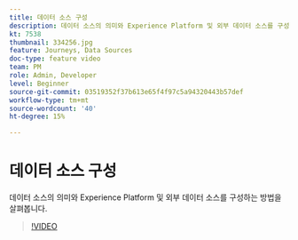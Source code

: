 ```yaml
---
title: 데이터 소스 구성
description: 데이터 소스의 의미와 Experience Platform 및 외부 데이터 소스를 구성하는 방법을 살펴봅니다.
kt: 7538
thumbnail: 334256.jpg
feature: Journeys, Data Sources
doc-type: feature video
team: PM
role: Admin, Developer
level: Beginner
source-git-commit: 03519352f37b613e65f4f97c5a94320443b57def
workflow-type: tm+mt
source-wordcount: '40'
ht-degree: 15%

---
```



# 데이터 소스 구성

데이터 소스의 의미와 Experience Platform 및 외부 데이터 소스를 구성하는 방법을 살펴봅니다.

>[!VIDEO](https://video.tv.adobe.com/v/334256?quality=12)
